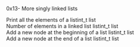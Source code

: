 0x13- More singly linked lists

Print all the elements of a listint_t list</br>
Number of elements in a linked list listint_t list</br>
Add a new node at the beginning of a list listint_t list</br>
Add a new node at the end of a list listint_t list</br>
